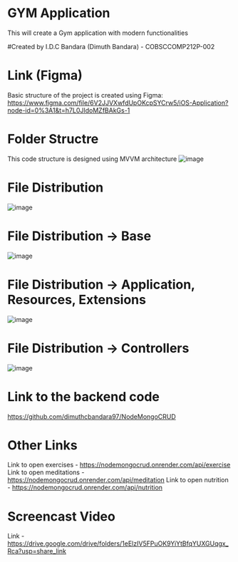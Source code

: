 # GYM Application
This will create a Gym application with modern functionalities

#Created by
I.D.C Bandara (Dimuth Bandara) - COBSCCOMP212P-002

# Link (Figma)
Basic structure of the project is created using Figma:
https://www.figma.com/file/6V2JJVXwfdUpOKcpSYCrw5/iOS-Application?node-id=0%3A1&t=h7L0JIdoMZfBAkGs-1

# Folder Structre
This code structure is designed using MVVM architecture
![image](https://user-images.githubusercontent.com/107378946/233929906-1b813542-1445-491c-9c6b-bce231177364.png)

# File Distribution
![image](https://github.com/dimuthcbandara97/TestingDashboard/assets/107378946/94d90e7b-8365-4387-94a2-150e5fc36bf6)

# File Distribution -> Base
![image](https://github.com/dimuthcbandara97/TestingDashboard/assets/107378946/5d043393-cf98-4938-a1cf-d07f4354cadc)

# File Distribution -> Application, Resources, Extensions
![image](https://github.com/dimuthcbandara97/TestingDashboard/assets/107378946/aa9df7ff-6b48-44e6-a3b3-1e3df04201ff)

# File Distribution -> Controllers
![image](https://github.com/dimuthcbandara97/TestingDashboard/assets/107378946/70ff3b4a-03bd-4b11-ad6b-978087b8d4c4)

# Link to the backend code
https://github.com/dimuthcbandara97/NodeMongoCRUD

# Other Links
Link to open exercises - https://nodemongocrud.onrender.com/api/exercise
Link to open meditations - https://nodemongocrud.onrender.com/api/meditation
Link to open nutrition - https://nodemongocrud.onrender.com/api/nutrition

# Screencast Video
Link - https://drive.google.com/drive/folders/1eElzIV5FPuOK9YiYtBfqYUXGUqgx_Rca?usp=share_link 
